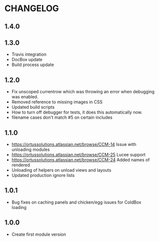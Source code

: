 CHANGELOG
=========

## 1.4.0

## 1.3.0
* Travis integration
* DocBox update
* Build process update

## 1.2.0
* Fix unscoped currentrow which was throwing an error when debugging was enabled.
* Removed reference to missing images in CSS
* Updated build scripts
* How to turn off debugger for tests, it does this automatically now.
* filename cases don't match #5 on certain includes

## 1.1.0
* https://ortussolutions.atlassian.net/browse/CCM-14 Issue with unloading modules
* https://ortussolutions.atlassian.net/browse/CCM-25 Lucee support
* https://ortussolutions.atlassian.net/browse/CCM-24 Added names of rendered 
* Unloading of helpers on unload
views and layouts
* Updated production ignore lists

## 1.0.1
* Bug fixes on caching panels and chicken/egg issues for ColdBox loading

## 1.0.0
* Create first module version